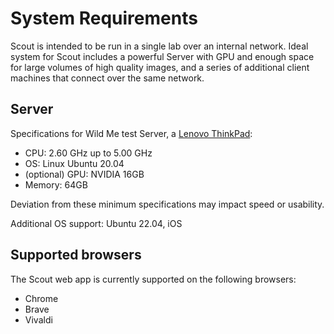 # System Requirements

Scout is intended to be run in a single lab over an internal network. Ideal system for Scout includes a powerful Server with GPU and enough space for large volumes of high quality images, and a series of additional client machines that connect over the same network.

## Server
Specifications for Wild Me test Server, a [Lenovo ThinkPad](https://www.lenovo.com/gb/en/laptops/thinkpad/p-series/ThinkPad-P1-Gen-4/p/WMD00000463):

* CPU: 2.60 GHz up to 5.00 GHz
* OS: Linux Ubuntu 20.04
* (optional) GPU: NVIDIA 16GB
* Memory: 64GB

Deviation from these minimum specifications may impact speed or usability.

Additional OS support: Ubuntu 22.04, iOS

## Supported browsers

The Scout web app is currently supported on the following browsers:

* Chrome
* Brave
* Vivaldi
